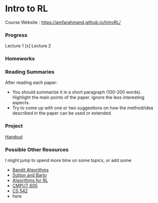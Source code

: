 # Intro to RL
Course Website : https://amfarahmand.github.io/IntroRL/ 
### Progress
Lecture 1 [x]
Lecture 2
### Homeworks

### Reading Summaries
After reading each paper:
- You should summarize it in a short paragraph (100-200 words). Highlight the main points of the paper. Ignore the less interesting aspects.
- Try to come up with one or two suggestions on how the method/idea described in the paper can be used or extended.

### Project
[Handout](https://amfarahmand.github.io/IntroRL/homework/project.pdf) 

### Possible Other Resources
I might jump to spend more time on some topics, or add some 
- [Bandit Algorithms](https://tor-lattimore.com/downloads/book/book.pdf)
- [Sutton and Barto](http://incompleteideas.net/book/the-book.html)
- [Algorithms for RL](https://sites.ualberta.ca/~szepesva/papers/RLAlgsInMDPs.pdf)
- [CMPUT 605](https://rltheory.github.io/pages/lectures/)
- [CS 542](https://nanjiang.cs.illinois.edu/cs542/)
- here
